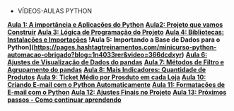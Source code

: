 * VÍDEOS-AULAS PYTHON 

**[Aula 1: A importância e Aplicações do Python](https://pages.hashtagtreinamentos.com/minicurso-python-automacao-obrigado?blog=1n4033rer&video=3dep762tr)**
**[Aula2: Projeto que vamos Construir](https://pages.hashtagtreinamentos.com/minicurso-python-automacao-obrigado?blog=1n4033rer&video=3ivfkigsf)**
**[Aula 3: Lógica de Programação do Projeto](https://pages.hashtagtreinamentos.com/minicurso-python-automacao-obrigado?blog=1n4033rer&video=nlhzfo6b)**
**[Aula 4: Bibliotecas: Instalações e Importações](https://pages.hashtagtreinamentos.com/minicurso-python-automacao-obrigado?blog=1n4033rer&video=14ncwx8h5)**
**!Aula 5: Importando a Base de Dados para o Python](https://pages.hashtagtreinamentos.com/minicurso-python-automacao-obrigado?blog=1n4033rer&video=366dcdxyr)**
**[Aula 6: Ajustes de Visualização de Dados do pandas](https://pages.hashtagtreinamentos.com/minicurso-python-automacao-obrigado?blog=1n4033rer&video=3grhdhpoy)**
**[Aula 7: Métodos de Filtro e Agrupamento do pandas](https://pages.hashtagtreinamentos.com/minicurso-python-automacao-obrigado?blog=1n4033rer&video=1fnw9tal6)**
**[Aula 8: Mais Indicadores: Quantidade de Produtos](https://pages.hashtagtreinamentos.com/minicurso-python-automacao-obrigado?blog=1n4033rer&video=3ct3d1k46)**
**[Aula 9: Ticket Médio por Prosduto em cada Loja](https://pages.hashtagtreinamentos.com/minicurso-python-automacao-obrigado?blog=1n4033rer&video=14cm57eeh)**
**[Aula 10: Criando E-mail com o Python Automaticamente](https://pages.hashtagtreinamentos.com/minicurso-python-automacao-obrigado?blog=1n4033rer&video=2iwaorziu)**
**[Aula 11: Formatações de E-mail com o Python](https://pages.hashtagtreinamentos.com/minicurso-python-automacao-obrigado?blog=1n4033rer&video=1x6xbekpr)**
**[Aula 12: Ajustes Finais no Projeto](https://pages.hashtagtreinamentos.com/minicurso-python-automacao-obrigado?blog=1n4033rer&video=q1vbwebk)**
**[Aula 13: Próximos passos - Como continuar aprendendo](https://pages.hashtagtreinamentos.com/minicurso-python-automacao-obrigado?blog=1n4033rer&video=18vtcyo2f)**
